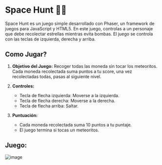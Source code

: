 # Space Hunt 🚀🌓

Space Hunt es un juego simple desarrollado con Phaser, un framework de juegos para JavaScript y HTML5. En este juego, controlas a un personaje que debe recolectar estrellas mientras evita bombas. El juego se controla con las teclas de izquierda, derecha y arriba.

## Como Jugar?

1. **Objetivo del Juego:** Recoger todas las moneda sin tocar los meteoritos. Cada moneda recolectada suma puntos a tu score, una vez recolectadas todas, pasas al siguiente nivel.

2. **Controles:**
   - Tecla de flecha izquierda: Moverse a la izquierda.
   - Tecla de flecha derecha: Moverse a la derecha.
   - Tecla de flecha arriba: Saltar.

3. **Puntuación:**
   - Cada moneda recolectada suma 10 puntos a tu puntaje.
   - El juego termina si tocas un meteoritos.

## Juego:

![image](https://github.com/yairhdz24/Juego-Phaser/assets/64717200/a0de6e0b-dcad-4f32-88fd-9763f6f6eb53)


